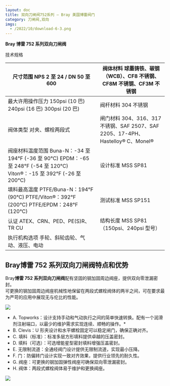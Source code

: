 ```yaml
---
layout: doc
title: 双向刀闸阀752系列 – Bray 美国博雷阀门
category: 刀闸阀,双向
imgs:
  - /2022/10/download-6-3.png
---
```


**Bray 博雷 752 系列双向刀闸阀**

技术规格

| 尺寸范围 NPS 2 至 24 / DN 50 至 600                                                                                       | 阀体材料 球墨铸铁、碳钢（WCB）、CF8 不锈钢、CF8M 不锈钢、CF3M 不锈钢            |
| ------------------------------------------------------------------------------------------------------------------------- | ------------------------------------------------------------------------------- |
| 最大许用操作压力 150psi (10 巴) 240psi (16 巴) 300psi (20 巴)                                                             | 阀杆材料 304 不锈钢                                                             |
| 阀体类型 对夹、螺栓两段式                                                                                                 | 闸门材料 304、316、317 不锈钢、SAF 2507、SAF 2205、17-4PH、Hastelloy® C、Monel® |
| 阀座材料温度范围 Buna-N：-34 至 194°F (-36 至 90°C) EPDM：-65 至 248°F (-54 至 120°C) Viton®：-15 至 392°F (-26 至 200°C) | 设计标准 MSS SP81                                                               |
| 填料最高温度 PTFE/Buna-N：194°F (90°C) PTFE/Viton®：392°F (200°C) PTFE/EPDM：248°F (120°C)                                | 测试标准 MSS SP151                                                              |
| 认证 ATEX、CRN、PED、PE(S)R、TR CU                                                                                        | 结构长度 MSS SP81（150psi、240psi 型号）                                        |
| 执行机构选项 手轮、斜轮齿轮、气动、液压、电动                                                                             |                                                                                 |

## Bray**博雷 752 系列双向刀闸阀**特点和优势

Bray**博雷 752 系列双向刀闸阀**配有坚固的钢加固周边阀座，提供双向零泄漏密封。  
可更换的钢加固周边阀座机械性地保留在两段式螺栓阀体的两半之间，可在要求最为严苛的应用中展现无与伦比的性能。

![](/2022/10/download-9-4-722x1024.png)

- A. Topworks：设计支持手动和气动执行之间的简单快速转换。配有一个润滑剂注射端口，以最少的维护需求实现连续、顺畅的操作。\*
- B. Clevis：U 形夹设计和水平螺栓固定可以稳定闸门，确保正确对齐。
- C. 填料（标准）：标准多层方形填料提供卓越的压盖密封。
- D. 填料（可选）：可选增能星型密封填料增强压盖密封。
- E. 无限制流道：全通经阀门设计提供无限制流道，实现最小压降。
- F. 门：防偏转门设计实现一致对齐效果，提供行业领先的耐久性。
- G. 阀座：可更换的钢加固弹性阀座可确保双向零泄漏密封。
- H. 阀体：两段式螺栓阀体易于维护和更换阀座。

![](/2022/10/%E6%88%AA%E5%B1%8F2022-10-24-%E4%B8%8B%E5%8D%885.42.01-1024x770.png)
